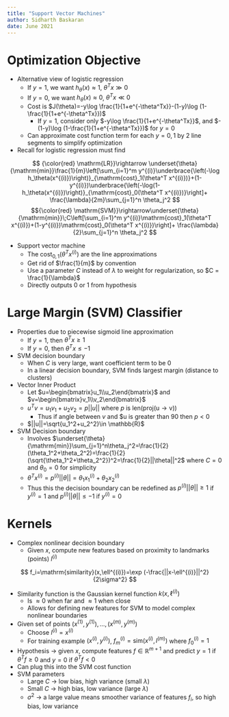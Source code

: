 ```yaml
---
title: "Support Vector Machines"
author: Sidharth Baskaran
date: June 2021
---
```


# Optimization Objective

* Alternative view of logistic regression
  * If $y=1$, we want $h_\theta(x)\approx 1$, $\theta^Tx \gg 0$
  * If $y=0$, we want $h_\theta(x)\approx 0$, $\theta^Tx \ll 0$
  * Cost is $J(\theta)=-y\log \frac{1}{1+e^{-\theta^Tx}}-(1-y)\log (1-\frac{1}{1+e^{-\theta^Tx}})$
    * If $y=1$, consider only $-y\log \frac{1}{1+e^{-\theta^Tx}}$, and $-(1-y)\log (1-\frac{1}{1+e^{-\theta^Tx}})$ for $y=0$
  * Can approximate cost function term for each $y=0,1$ by 2 line segments to simplify optimization
* Recall for logistic regression must find

$$
{\color{red} \mathrm{LR}}\rightarrow \underset{\theta}{\mathrm{min}}\frac{1}{m}\left[\sum_{i=1}^m y^{(i)}\underbrace{\left(-\log h_\theta(x^{(i)})\right)}_{\mathrm{cost}_1(\theta^T x^{(i)})}+(1-y^{(i)})\underbrace{\left(-\log(1-h_\theta(x^{(i)})\right)}_{\mathrm{cost}_0(\theta^T x^{(i)})}\right]+ \frac{\lambda}{2m}\sum_{j=1}^n \theta_j^2
$$
$${\color{red} \mathrm{SVM}}\rightarrow\underset{\theta}{\mathrm{min}}\;C\left[\sum_{i=1}^m y^{(i)}\mathrm{cost}_1(\theta^T x^{(i)})+(1-y^{(i)})\mathrm{cost}_0(\theta^T x^{(i)})\right]+ \frac{\lambda}{2}\sum_{j=1}^n \theta_j^2
$$

* Support vector machine
  * The $\mathrm{cost}_{0,1}(\theta^T x^{(i)})$ are the line approximations
  * Get rid of $\frac{1}{m}$ by convention
  * Use a parameter $C$ instead of $\lambda$ to weight for regularization, so $C = \frac{1}{\lambda}$
  * Directly outputs 0 or 1 from hypothesis

# Large Margin (SVM) Classifier

* Properties due to piecewise sigmoid line approximation
  * If $y=1$, then $\theta^Tx\geq 1$
  * If $y=0$, then $\theta^Tx\leq -1$
* SVM decision boundary
  * When $C$ is very large, want coefficient term to be 0
  * In a linear decision boundary, SVM finds largest margin (distance to clusters)
* Vector Inner Product
  * Let $u=\begin{bmatrix}u_1\\u_2\end{bmatrix}$ and $v=\begin{bmatrix}v_1\\v_2\end{bmatrix}$
  * $u^Tv=u_1v_1+u_2v_2=p||u||$ where $p$ is $\mathrm{len(proj(u\rightarrow v))}$
    * Thus if angle between $v$ and $u is greater than $90$ then $p<0$
  * $||u||=\sqrt{u_1^2+u_2^2}\in \mathbb{R}$
* SVM Decision boundary
  * Involves $\underset{\theta}{\mathrm{min}}\sum_{j=1}^n\theta_j^2=\frac{1}{2}(\theta_1^2+\theta_2^2)=\frac{1}{2}(\sqrt{\theta_1^2+\theta_2^2})^2=\frac{1}{2}||\theta||^2$ where $C=0$ and $\theta_0=0$ for simplicity
  * $\theta^T x^{(i)}= p^{(i)}||\theta||=\theta_1x^{(i)}_1+\theta_2x^{(i)}_2$
  * Thus this the decision boundary can be redefined as $p^{(i)}||\theta||\geq 1$ if $y^{(i)}=1$ and $p^{(i)}||\theta||\leq -1$ if $y^{(i)}=0$

# Kernels

* Complex nonlinear decision boundary
  * Given $x$, compute new features based on proximity to landmarks (points) $l^{(i)}$
  
$$
f_i=\mathrm{similarity}(x,\ell^{(i)})=\exp (-\frac{||x-\ell^{(i)}||^2}{2\sigma^2}
$$

* Similarity function is the Gaussian kernel function $k(x,\ell^{(i)})$
  * Is $\approx 0$ when far and $\approx 1$ when close
  * Allows for defining new features for SVM to model complex nonlinear boundaries
* Given set of points $(x^{(1)},y^{(1)}),\ldots,(x^{(m)},y^{(m)})$
  * Choose $l^{(i)}=x^{(i)}$
  * For training example $(x^{(i)},y^{(i)})$, $f^{(i)}_m=\mathrm{sim}(x^{(i)},l^{(m)})$ where $f_0^{(i)}=1$
* Hypothesis $\rightarrow$ given $x$, compute features $f\in \mathbb{R}^{m+1}$ and predict $y=1$ if $\theta^Tf\geq 0$ and $y=0$ if $\theta^Tf< 0$
* Can plug this into the SVM cost function
* SVM parameters
    * Large $C$ $\rightarrow$ low bias, high variance (small $\lambda$)
    * Small $C$ $\rightarrow$ high bias, low variance (large $\lambda$)
    * $\sigma^2$ $\rightarrow$ a large value means smoother variance of features $f_i$, so high bias, low variance